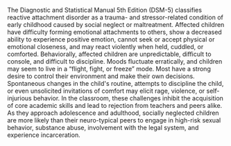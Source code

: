 The Diagnostic and Statistical Manual 5th Edition (DSM-5) classifies reactive attachment disorder as a trauma- and stressor-related condition of early childhood caused by social neglect or maltreatment. Affected children have difficulty forming emotional attachments to others, show a decreased ability to experience positive emotion, cannot seek or accept physical or emotional closeness, and may react violently when held, cuddled, or comforted. Behaviorally, affected children are unpredictable, difficult to console, and difficult to discipline. Moods fluctuate erratically, and children may seem to live in a “flight, fight, or freeze” mode. Most have a strong desire to control their environment and make their own decisions. Spontaneous changes in the child's routine, attempts to discipline the child, or even unsolicited invitations of comfort may elicit rage, violence, or self-injurious behavior. In the classroom, these challenges inhibit the acquisition of core academic skills and lead to rejection from teachers and peers alike. As they approach adolescence and adulthood, socially neglected children are more likely than their neuro-typical peers to engage in high-risk sexual behavior, substance abuse, involvement with the legal system, and experience incarceration.